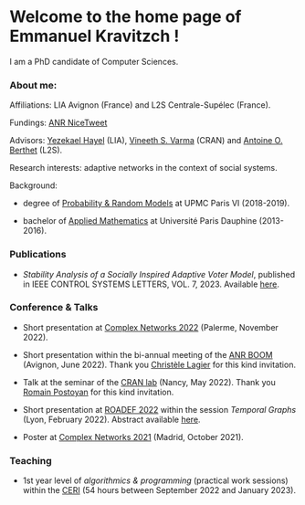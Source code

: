 # Welcome to the home page of Emmanuel Kravitzch !

I am a PhD candidate of Computer Sciences. 

<!--You can use the [editor on GitHub](https://github.com/EKZH75/EKZH75.github.io/edit/main/index.md) to maintain and preview the content for your website in Markdown files. -->

### About me:
Affiliations: LIA Avignon (France) and L2S Centrale-Supélec (France). 

Fundings: [ANR NiceTweet](https://anr.fr/Projet-ANR-20-CE48-0009)

Advisors: [Yezekael Hayel](https://sites.google.com/site/yezekaelhayelsite/) (LIA), [Vineeth S. Varma](https://sites.google.com/site/vineethshome/) (CRAN) and [Antoine O. Berthet](https://l2s.centralesupelec.fr/u/berthet-antoine/) (L2S).

Research interests: adaptive networks in the context of social systems.

Background:

- degree of [Probability & Random Models](https://sciences.sorbonne-universite.fr/formation-sciences/masters/master-mathematiques-et-applications/m2-parcours-probabilites-et-modeles) at UPMC Paris VI (2018-2019).

- bachelor of  [Applied Mathematics](https://dauphine.psl.eu/formations/licences/mathematiques) at Université Paris Dauphine (2013-2016).

### Publications

- _Stability Analysis of a Socially Inspired Adaptive Voter Model_, published in IEEE CONTROL SYSTEMS LETTERS, VOL. 7, 2023.  Available [here](https://ieeexplore.ieee.org/stamp/stamp.jsp?arnumber=9803279&casa_token=bmjKZeAXvPgAAAAA:nsdyPdc4iCQIZWK-MLKhbOAG0VT1Z-oDbMvdP93N4OWKnKLWWgGmTz1vu5y8pR1UOMwFSJjpLOwi&tag=1).

### Conference & Talks

- Short presentation at [Complex Networks 2022](https://complexnetworks.org/) (Palerme, November 2022).

- Short presentation within the bi-annual meeting of the [ANR BOOM](https://anr.fr/Projet-ANR-20-CE23-0024) (Avignon, June 2022). Thank you [Christèle Lagier](https://univ-droit.fr/universitaires/25731-christele-lagier) for this kind invitation.

- Talk at the seminar of the [CRAN lab](http://www.cran.univ-lorraine.fr/francais/themes_rech/cid/co2.php) (Nancy, May 2022). Thank you [Romain Postoyan](https://sites.google.com/site/romainpostoyan/home) for this kind invitation.

- Short presentation at  [ROADEF 2022](https://www.roadef.org/article-news-roadef.php?id=129&title=Prochain-congres-2022-%C3%A0-Lyon-) within the session _Temporal Graphs_ (Lyon, February 2022). Abstract available [here](https://hal.archives-ouvertes.fr/hal-03595225/document).

- Poster at [Complex Networks 2021](https://2021.complexnetworks.org/) (Madrid, October 2021).


### Teaching

- 1st year level of _algorithmics & programming_ (practical work sessions) within the [CERI](https://ceri.univ-avignon.fr/) (54 hours between September 2022 and January 2023).


<!--

%%%%%%%%%%%%%%%%%%%%%%%%%%%%%%%%%%%%%%%%%%%%%%%%%%%%%%%%%%%%%%%

Whenever you commit to this repository, GitHub Pages will run [Jekyll](https://jekyllrb.com/) to rebuild the pages in your site, from the content in your Markdown files.

For more details see [Basic writing and formatting syntax](https://docs.github.com/en/github/writing-on-github/getting-started-with-writing-and-formatting-on-github/basic-writing-and-formatting-syntax).

(https://github.com/EKZH75/EKZH75.github.io/settings/pages). The name of this theme is saved in the Jekyll `_config.yml` configuration file.

### Support or Contact

Having trouble with Pages? Check out our [documentation](https://docs.github.com/categories/github-pages-basics/) or [contact support](https://support.github.com/contact) and we’ll help you sort it out.
-->
